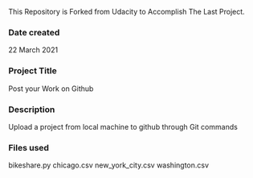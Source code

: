 
This Repository is Forked from Udacity to Accomplish The Last Project.


### Date created

22 March 2021

### Project Title

Post your Work on Github

### Description

Upload a project from local machine to github through Git commands

### Files used

bikeshare.py
chicago.csv
new_york_city.csv
washington.csv



